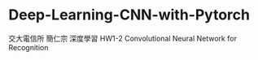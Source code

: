 # Deep-Learning-CNN-with-Pytorch
交大電信所 簡仁宗 深度學習 HW1-2  Convolutional Neural Network for Recognition
